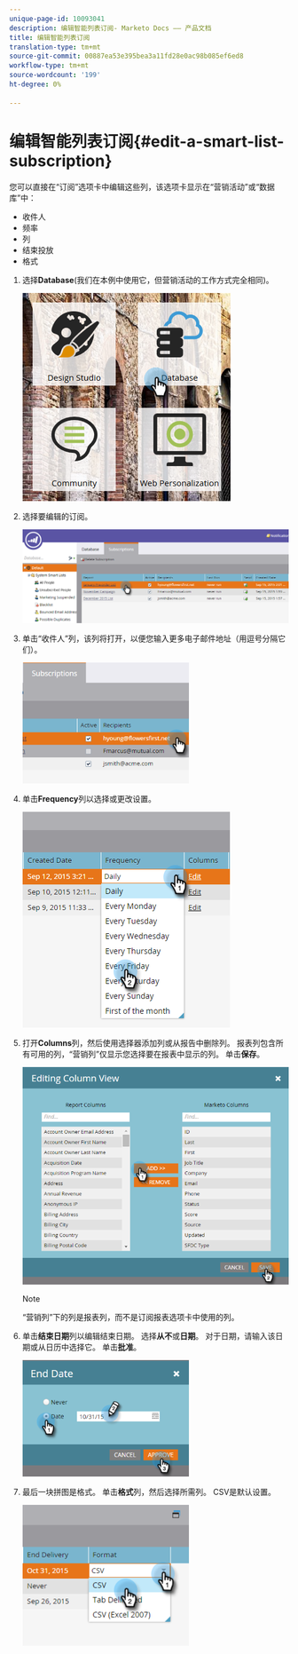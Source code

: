 ```yaml
---
unique-page-id: 10093041
description: 编辑智能列表订阅- Marketo Docs —— 产品文档
title: 编辑智能列表订阅
translation-type: tm+mt
source-git-commit: 00887ea53e395bea3a11fd28e0ac98b085ef6ed8
workflow-type: tm+mt
source-wordcount: '199'
ht-degree: 0%

---
```



# 编辑智能列表订阅{#edit-a-smart-list-subscription}

您可以直接在“订阅”选项卡中编辑这些列，该选项卡显示在“营销活动”或“数据库”中：

* 收件人
* 频率
* 列
* 结束投放
* 格式

1. 选择&#x200B;**Database**(我们在本例中使用它，但营销活动的工作方式完全相同)。

   ![](assets/db-1.png)

1. 选择要编辑的订阅。

   ![](assets/two.png)

1. 单击“收件人”列，该列将打开，以便您输入更多电子邮件地址（用逗号分隔它们）。

   ![](assets/image2015-9-14-13-3a44-3a14.png)

1. 单击&#x200B;**Frequency**&#x200B;列以选择或更改设置。

   ![](assets/image2015-9-14-10-3a30-3a37.png)

1. 打开&#x200B;**Columns**&#x200B;列，然后使用选择器添加列或从报告中删除列。 报表列包含所有可用的列，“营销列”仅显示您选择要在报表中显示的列。 单击&#x200B;**保存**。

   ![](assets/image2015-9-14-10-3a59-3a6.png)

   >[!NOTE]
   >
   >“营销列”下的列是报表列，而不是订阅报表选项卡中使用的列。

1. 单击&#x200B;**结束日期**&#x200B;列以编辑结束日期。 选择&#x200B;**从不**&#x200B;或&#x200B;**日期**。 对于日期，请输入该日期或从日历中选择它。 单击&#x200B;**批准**。

   ![](assets/image2015-9-14-11-3a6-3a38.png)

1. 最后一块拼图是格式。 单击&#x200B;**格式**&#x200B;列，然后选择所需列。 CSV是默认设置。

   ![](assets/image2015-9-14-11-3a11-3a41.png)

